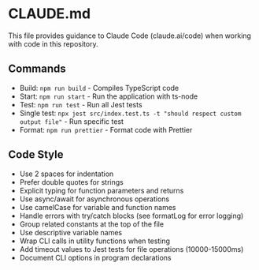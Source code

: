 # CLAUDE.md

This file provides guidance to Claude Code (claude.ai/code) when working with code in this repository.

## Commands
- Build: `npm run build` - Compiles TypeScript code
- Start: `npm run start` - Run the application with ts-node
- Test: `npm run test` - Run all Jest tests
- Single test: `npx jest src/index.test.ts -t "should respect custom output file"` - Run specific test
- Format: `npm run prettier` - Format code with Prettier

## Code Style
- Use 2 spaces for indentation
- Prefer double quotes for strings
- Explicit typing for function parameters and returns
- Use async/await for asynchronous operations
- Use camelCase for variable and function names
- Handle errors with try/catch blocks (see formatLog for error logging)
- Group related constants at the top of the file
- Use descriptive variable names
- Wrap CLI calls in utility functions when testing
- Add timeout values to Jest tests for file operations (10000-15000ms)
- Document CLI options in program declarations